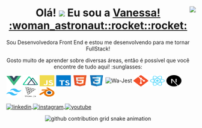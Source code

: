 <div>
  <h1 align="center">
    <img align="right" height="590em" src="https://raw.githubusercontent.com/gist/VanessaVPG/951ada7b44e35b7349e9cf211b9d2a3f/raw/76efe3acc354d0f9d51e283bcd5cdd88014b0dff/cardplanet.svg" />
    Olá! <img src="https://raw.githubusercontent.com/kaueMarques/kaueMarques/master/hi.gif" height="30px"> Eu sou a <a href="https://www.linkedin.com/in/VanessaVPG/">Vanessa! :woman_astronaut::rocket::rocket:</a>
  </h1>

  <p align="center">
    Sou Desenvolvedora Front End e estou me desenvolvendo para me tornar FullStack!
  </p>

  <p align="center">
    Gosto muito de aprender sobre diversas áreas, então é possível que você encontre de tudo aqui! :sunglasses:
  </p>

  <!-- Removi os dois sinais de cerquilha (##) que não são necessários em HTML -->
  <!-- Também removi o estilo inline "background:yellow" e "background:blue" para seguir as melhores práticas de estilo em CSS -->
  <!-- Usei uma div com classe "tech-stack" para agrupar as imagens -->
  <div class="tech-stack">
    <img align="center" alt="vuejs" height="30" width="40"
      src="https://raw.githubusercontent.com/devicons/devicon/master/icons/vuejs/vuejs-original.svg">
    <img align="center" alt="nuxtjs" height="30" width="40"
      src="https://raw.githubusercontent.com/devicons/devicon/master/icons/nuxtjs/nuxtjs-original.svg">
    <img align="center" alt="Js" height="30" width="40"
      src="https://raw.githubusercontent.com/devicons/devicon/master/icons/javascript/javascript-plain.svg">
    <img align="center" alt="Js" height="30" width="40"
      src="https://raw.githubusercontent.com/devicons/devicon/master/icons/typescript/typescript-plain.svg">
    <img align="center" alt="HTML" height="30" width="40"
      src="https://raw.githubusercontent.com/devicons/devicon/master/icons/html5/html5-original.svg">
    <img align="center" alt="CSS" height="30" width="40"
      src="https://raw.githubusercontent.com/devicons/devicon/master/icons/css3/css3-original.svg">
    <img align="center" alt="Wa-Jest" height="30" width="40"
      src="https://cdn.jsdelivr.net/gh/devicons/devicon/icons/nodejs/nodejs-original.svg">
    <img align="center" alt="git" height="30" width="40"
      src="https://raw.githubusercontent.com/devicons/devicon/master/icons/git/git-original.svg">
    <img align="center" alt="React" height="30" width="40"
      src="https://raw.githubusercontent.com/devicons/devicon/master/icons/react/react-original.svg">
    <img align="center" alt="React" height="30" width="40"
      src="https://raw.githubusercontent.com/devicons/devicon/master/icons/nextjs/nextjs-original.svg">
    <img align="center" alt="React" height="30" width="40"
      src="https://raw.githubusercontent.com/devicons/devicon/master/icons/tailwindcss/tailwindcss-plain.svg">
    <img align="center" alt="React" height="30" width="40"
      src="https://raw.githubusercontent.com/devicons/devicon/master/icons/threejs/threejs-original-wordmark.svg">
    <img align="center" alt="React" height="30" width="40"
      src="https://raw.githubusercontent.com/devicons/devicon/master/icons/blender/blender-original.svg">
  </div>
</div>

<!-- Adicionei uma seção de contato com estilo -->
<div class="contact">
  <p align="left">
    <a href="https://linkedin.com/in/vanessavpg" target="_blank">
      <img align="center" src="https://img.shields.io/badge/-VanessaVPG-05122A?style=flat&logo=linkedin"
        alt="linkedin" />
    </a>
    <a href="https://instagram.com/vanessa.vpg" target="_blank">
      <img align="center" src="https://img.shields.io/badge/-VanessaVPG-05122A?style=flat&logo=instagram"
        alt="instagram" />
    </a>
    <a href="https://youtube.com/channel/UCHX6PoEhm-kLL15k3tc9Wxw?sub_confirmation=1" target="_blank">
      <img align="center" src="https://img.shields.io/badge/-VanessaVPG-05122A?style=flat&logo=youtube" alt="youtube" />
    </a>
  </p>
</div>

<div align="center">
  <picture>
    <source media="(prefers-color-scheme: dark)"
      srcset="https://raw.githubusercontent.com/VanessaVPG/VanessaVPG/output/github-contribution-grid-snake-dark.svg">
    <source media="(prefers-color-scheme: light)"
      srcset="https://raw.githubusercontent.com/VanessaVPG/VanessaVPG/output/github-contribution-grid-snake.svg">
    <img alt="github contribution grid snake animation"
      src="https://raw.githubusercontent.com/VanessaVPG/VanessaVPG/output/github-contribution-grid-snake.svg">
  </picture>
</div>
